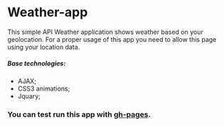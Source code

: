 # Weather-app
This simple API Weather application shows weather based on your geolocation.
For a proper usage of this app you need to allow this page using your location data.

##### Base technologies:
- AJAX;
- CSS3 animations;
- Jquary;

### You can test run this app with [gh-pages](http://lempiy.github.io/weather-app).
